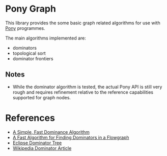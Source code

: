 # Pony Graph

This library provides the some basic graph related algorithms for use
with [Pony][ponylang] programmes.

The main algorithms implemented are:

* dominators
* topological sort
* dominator frontiers

## Notes

* While the dominator algorithm is tested, the actual Pony API is still very
  rough and requires refinement relative to the reference capabilities supported
  for graph nodes.

# References

* [A Simple, Fast Dominance Algorithm][simple-dom]
* [A Fast Algorithm for Finding Dominators in a Flowgraph][fast-dom]
* [Eclipse Dominator Tree][eclipse-dom]
* [Wikipedia Dominator Article][wikipedia-dom]

[eclipse-dom]: http://help.eclipse.org/kepler/index.jsp?topic=%2Forg.eclipse.mat.ui.help%2Fconcepts%2Fdominatortree.html
[wikipedia-dom]: https://en.wikipedia.org/wiki/Dominator_(graph_theory)
[simple-dom]: http://www.hipersoft.rice.edu/grads/publications/dom14.pdf 'Cooper, Keith D.; Harvey, Timothy J; Kennedy, Ken (2001). "A Simple, Fast Dominance Algorithm"'
[fast-dom]: http://portal.acm.org/ft_gateway.cfm?id=357071&type=pdf&coll=GUIDE&dl=GUIDE&CFID=79528182&CFTOKEN=33765747 'Lengauer, Thomas; and Tarjan; Robert Endre (July 1979). "A fast algorithm for finding dominators in a flowgraph"'
[lect-dom]: http://pages.cs.wisc.edu/~fischer/cs701.f08/lectures/Lecture19.4up.pdf "Lecture notes on dominators by Charles N. Fischer"
[blog-dom]: https://tanujkhattar.wordpress.com/2016/01/11/dominator-tree-of-a-directed-graph/ "Dominator Tree of a Directed Graph by Tanuj Khattar"
[ponylang]: https://www.ponylang.org/ "Pony is an open-source, object-oriented, actor-model, capabilities-secure, high-performance programming language."


